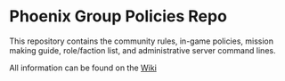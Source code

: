 # Phoenix Group Policies Repo

This repository contains the community rules, in-game policies, mission making guide, role/faction list, and administrative server command lines.

All information can be found on the [Wiki](https://github.com/PX-Arma3/Policy/wiki)
